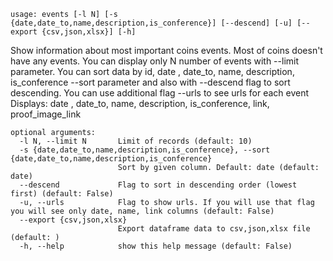```
usage: events [-l N] [-s {date,date_to,name,description,is_conference}] [--descend] [-u] [--export {csv,json,xlsx}] [-h]
```

Show information about most important coins events. Most of coins doesn't have any events. You can display only N number of events with --limit
parameter. You can sort data by id, date , date_to, name, description, is_conference --sort parameter and also with --descend flag to sort
descending. You can use additional flag --urls to see urls for each event Displays: date , date_to, name, description, is_conference, link,
proof_image_link

```
optional arguments:
  -l N, --limit N       Limit of records (default: 10)
  -s {date,date_to,name,description,is_conference}, --sort {date,date_to,name,description,is_conference}
                        Sort by given column. Default: date (default: date)
  --descend             Flag to sort in descending order (lowest first) (default: False)
  -u, --urls            Flag to show urls. If you will use that flag you will see only date, name, link columns (default: False)
  --export {csv,json,xlsx}
                        Export dataframe data to csv,json,xlsx file (default: )
  -h, --help            show this help message (default: False)
```
